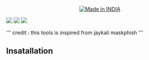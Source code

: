 
<p align="center">
<a href="https://is.gd/UQreTd"><img title="Made in INDIA" src="https://img.shields.io/badge/MADE%20IN-INDIA-SCRIPT?colorA=%23ff8100&colorB=%23017e40&colorC=%23ff0000&style=for-the-badge"></a>
</p>
<p>
<a href="https://img.shields.io/badge/PRINCE-KUMAR-green" ><img  src="https://img.shields.io/badge/PRINCE-KUMAR-green"></a>  <a href="#" ><img  src="https://img.shields.io/badge/Mask-red"></a>  <a href="#"><img src="https://img.shields.io/badge/MADE%20IN%20-NODE-yellow"></a></p>
 
 '''
 credit : this tools is inspired from jaykali maskphish 
 '''
 ## Insatallation 
